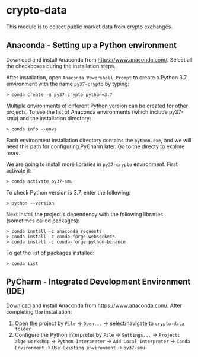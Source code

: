 # crypto-data
This module is to collect public market data from crypto exchanges.


## Anaconda - Setting up a Python environment

Download and install Anaconda from https://www.anaconda.com/. Select all the checkboxes during the installation steps.

After installation, open `Anaconda Powershell Prompt` to create a Python 3.7 environment with the name `py37-crypto` by typing:
```
> conda create -n py37-crypto python=3.7
```
Multiple environments of different Python version can be created for other projects. To see the list of Anaconda environments (which include py37-smu) and the installation directory:

```
> conda info --envs
```
Each environment installation directory contains the `python.exe`, and we will need this path for configuring PyCharm later. Go to the directy to explore more.

We are going to install more libraries in `py37-crypto` environment. First activate it:

```
> conda activate py37-smu
```
To check Python version is 3.7, enter the following:
```
> python --version
```

Next install the project's dependency with the following libraries (sometimes called packages):
```
> conda install -c anaconda requests
> conda install -c conda-forge websockets
> conda install -c conda-forge python-binance

```

To get the list of packages installed:
```
> conda list
```


## PyCharm - Integrated Development Environment (IDE)
Download and install Anaconda from https://www.anaconda.com/.
After completing the installation:
1. Open the project by `File` -> `Open...` -> select/navigate to `crypto-data folder`
2. Configure the Python interpreter by `File` -> `Settings...` -> `Project: algo-workshop` -> `Python Interpreter` -> `Add Local Interpreter` -> `Conda Environment` -> `Use Existing environment` -> `py37-smu`

